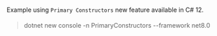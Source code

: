 ####
Example using `Primary Constructors` new feature available in C# 12.

####
> dotnet new console -n PrimaryConstructors --framework net8.0